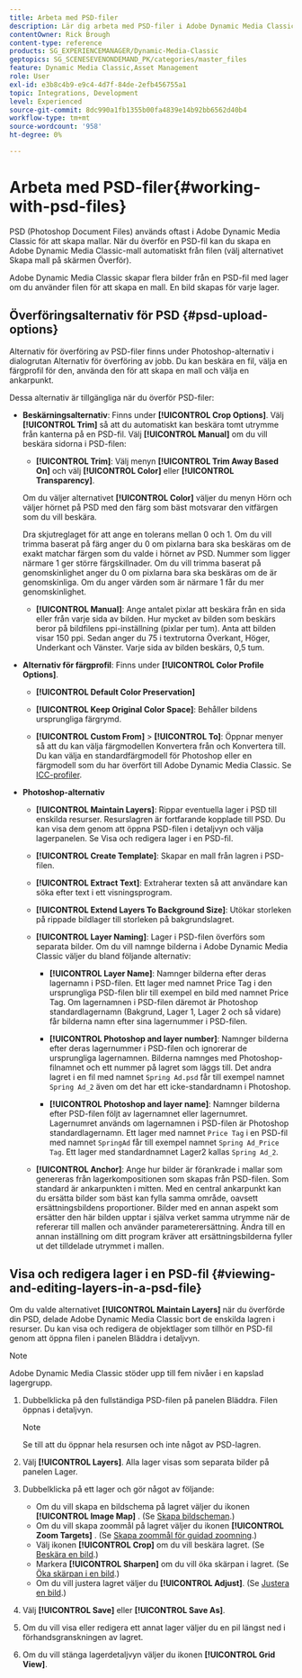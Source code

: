 ```yaml
---
title: Arbeta med PSD-filer
description: Lär dig arbeta med PSD-filer i Adobe Dynamic Media Classic.
contentOwner: Rick Brough
content-type: reference
products: SG_EXPERIENCEMANAGER/Dynamic-Media-Classic
geptopics: SG_SCENESEVENONDEMAND_PK/categories/master_files
feature: Dynamic Media Classic,Asset Management
role: User
exl-id: e3b8c4b9-e9c4-4d7f-84de-2efb456755a1
topic: Integrations, Development
level: Experienced
source-git-commit: 8dc990a1fb1355b00fa4839e14b92bb6562d40b4
workflow-type: tm+mt
source-wordcount: '958'
ht-degree: 0%

---
```


# Arbeta med PSD-filer{#working-with-psd-files}

<!--   USED TO BE AN OPTION UNDER COLOR PROFILE OPTIONS * **Convert To sRGB (default)**: Converts to sRGB (Standard Red Green Blue). sRGB is the recommended color space for displaying images on Web pages. -->

PSD (Photoshop Document Files) används oftast i Adobe Dynamic Media Classic för att skapa mallar. När du överför en PSD-fil kan du skapa en Adobe Dynamic Media Classic-mall automatiskt från filen (välj alternativet Skapa mall på skärmen Överför).

Adobe Dynamic Media Classic skapar flera bilder från en PSD-fil med lager om du använder filen för att skapa en mall. En bild skapas för varje lager.

## Överföringsalternativ för PSD {#psd-upload-options}

Alternativ för överföring av PSD-filer finns under Photoshop-alternativ i dialogrutan Alternativ för överföring av jobb. Du kan beskära en fil, välja en färgprofil för den, använda den för att skapa en mall och välja en ankarpunkt.

Dessa alternativ är tillgängliga när du överför PSD-filer:

* **Beskärningsalternativ**: Finns under **[!UICONTROL Crop Options]**. Välj **[!UICONTROL Trim]** så att du automatiskt kan beskära tomt utrymme från kanterna på en PSD-fil. Välj **[!UICONTROL Manual]** om du vill beskära sidorna i PSD-filen:

   * **[!UICONTROL Trim]**: Välj menyn **[!UICONTROL Trim Away Based On]** och välj **[!UICONTROL Color]** eller **[!UICONTROL Transparency]**.

  Om du väljer alternativet **[!UICONTROL Color]** väljer du menyn Hörn och väljer hörnet på PSD med den färg som bäst motsvarar den vitfärgen som du vill beskära.

  Dra skjutreglaget för att ange en tolerans mellan 0 och 1. Om du vill trimma baserat på färg anger du 0 om pixlarna bara ska beskäras om de exakt matchar färgen som du valde i hörnet av PSD. Nummer som ligger närmare 1 ger större färgskillnader. Om du vill trimma baserat på genomskinlighet anger du 0 om pixlarna bara ska beskäras om de är genomskinliga. Om du anger värden som är närmare 1 får du mer genomskinlighet.

   * **[!UICONTROL Manual]**: Ange antalet pixlar att beskära från en sida eller från varje sida av bilden. Hur mycket av bilden som beskärs beror på bildfilens ppi-inställning (pixlar per tum). Anta att bilden visar 150 ppi. Sedan anger du 75 i textrutorna Överkant, Höger, Underkant och Vänster. Varje sida av bilden beskärs, 0,5 tum.

* **Alternativ för färgprofil**: Finns under **[!UICONTROL Color Profile Options]**.

   * **[!UICONTROL Default Color Preservation]**

   * **[!UICONTROL Keep Original Color Space]**: Behåller bildens ursprungliga färgrymd.

   * **[!UICONTROL Custom From]** > **[!UICONTROL To]**: Öppnar menyer så att du kan välja färgmodellen Konvertera från och Konvertera till. Du kan välja en standardfärgmodell för Photoshop eller en färgmodell som du har överfört till Adobe Dynamic Media Classic. Se [ICC-profiler](/help/using/icc-profiles.md).

* **Photoshop-alternativ**

   * **[!UICONTROL Maintain Layers]**: Rippar eventuella lager i PSD till enskilda resurser. Resurslagren är fortfarande kopplade till PSD. Du kan visa dem genom att öppna PSD-filen i detaljvyn och välja lagerpanelen. Se Visa och redigera lager i en PSD-fil.

   * **[!UICONTROL Create Template]**: Skapar en mall från lagren i PSD-filen.

   * **[!UICONTROL Extract Text]**: Extraherar texten så att användare kan söka efter text i ett visningsprogram.

   * **[!UICONTROL Extend Layers To Background Size]**: Utökar storleken på rippade bildlager till storleken på bakgrundslagret.

   * **[!UICONTROL Layer Naming]**: Lager i PSD-filen överförs som separata bilder. Om du vill namnge bilderna i Adobe Dynamic Media Classic väljer du bland följande alternativ:

      * **[!UICONTROL Layer Name]**: Namnger bilderna efter deras lagernamn i PSD-filen. Ett lager med namnet Price Tag i den ursprungliga PSD-filen blir till exempel en bild med namnet Price Tag. Om lagernamnen i PSD-filen däremot är Photoshop standardlagernamn (Bakgrund, Lager 1, Lager 2 och så vidare) får bilderna namn efter sina lagernummer i PSD-filen. <!-- not their default layer names -->

      * **[!UICONTROL Photoshop and layer number]**: Namnger bilderna efter deras lagernummer i PSD-filen och ignorerar de ursprungliga lagernamnen. Bilderna namnges med Photoshop-filnamnet och ett nummer på lagret som läggs till. Det andra lagret i en fil med namnet `Spring Ad.psd` får till exempel namnet `Spring Ad_2` även om det har ett icke-standardnamn i Photoshop.

      * **[!UICONTROL Photoshop and layer name]**: Namnger bilderna efter PSD-filen följt av lagernamnet eller lagernumret. Lagernumret används om lagernamnen i PSD-filen är Photoshop standardlagernamn. Ett lager med namnet `Price Tag` i en PSD-fil med namnet `SpringAd` får till exempel namnet `Spring Ad_Price Tag`. Ett lager med standardnamnet Lager2 kallas `Spring Ad_2`.

   * **[!UICONTROL Anchor]**: Ange hur bilder är förankrade i mallar som genereras från lagerkompositionen som skapas från PSD-filen. Som standard är ankarpunkten i mitten. Med en central ankarpunkt kan du ersätta bilder som bäst kan fylla samma område, oavsett ersättningsbildens proportioner. Bilder med en annan aspekt som ersätter den här bilden upptar i själva verket samma utrymme när de refererar till mallen och använder parameterersättning. Ändra till en annan inställning om ditt program kräver att ersättningsbilderna fyller ut det tilldelade utrymmet i mallen.

## Visa och redigera lager i en PSD-fil {#viewing-and-editing-layers-in-a-psd-file}

Om du valde alternativet **[!UICONTROL Maintain Layers]** när du överförde din PSD, delade Adobe Dynamic Media Classic bort de enskilda lagren i resurser. Du kan visa och redigera de objektlager som tillhör en PSD-fil genom att öppna filen i panelen Bläddra i detaljvyn.

>[!NOTE]
>
>Adobe Dynamic Media Classic stöder upp till fem nivåer i en kapslad lagergrupp.

1. Dubbelklicka på den fullständiga PSD-filen på panelen Bläddra. Filen öppnas i detaljvyn.

   >[!NOTE]
   >
   >Se till att du öppnar hela resursen och inte något av PSD-lagren.

1. Välj **[!UICONTROL Layers]**. Alla lager visas som separata bilder på panelen Lager.
1. Dubbelklicka på ett lager och gör något av följande:

   * Om du vill skapa en bildschema på lagret väljer du ikonen **[!UICONTROL Image Map]** . (Se [Skapa bildscheman](creating-image-maps.md#creating_image_maps).)
   * Om du vill skapa zoommål på lagret väljer du ikonen **[!UICONTROL Zoom Targets]** . (Se [Skapa zoommål för guidad zoomning](creating-zoom-targets-guided-zoom.md#creating_zoom_targets_for_guided_zoom).)
   * Välj ikonen **[!UICONTROL Crop]** om du vill beskära lagret. (Se [Beskära en bild](cropping-image.md#cropping_an_image).)
   * Markera **[!UICONTROL Sharpen]** om du vill öka skärpan i lagret. (Se [Öka skärpan i en bild](sharpening-image.md#sharpening_an_image).)
   * Om du vill justera lagret väljer du **[!UICONTROL Adjust]**. (Se [Justera en bild](adjusting-image.md#adjusting_an_image).)

1. Välj **[!UICONTROL Save]** eller **[!UICONTROL Save As]**.
1. Om du vill visa eller redigera ett annat lager väljer du en pil längst ned i förhandsgranskningen av lagret.
1. Om du vill stänga lagerdetaljvyn väljer du ikonen **[!UICONTROL Grid View]**.
